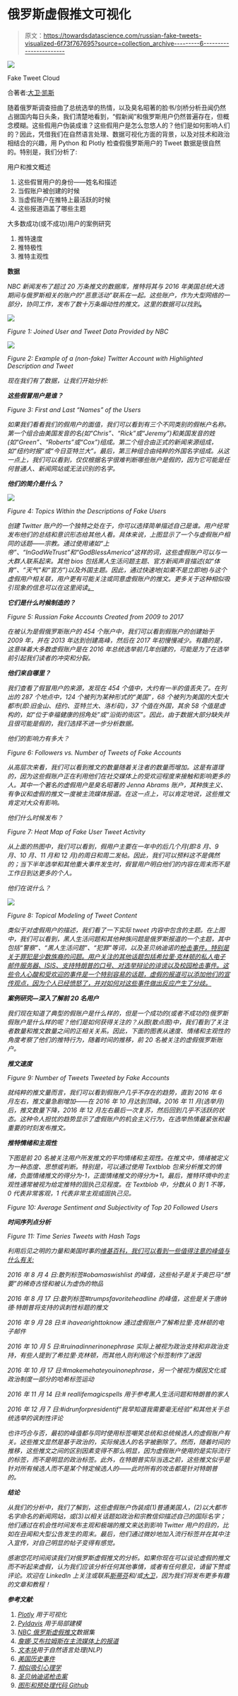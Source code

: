 # 俄罗斯虚假推文可视化

> 原文：<https://towardsdatascience.com/russian-fake-tweets-visualized-6f73f767695?source=collection_archive---------6----------------------->

![](img/45d0da615174aaca2cb9666a391be424.png)

Fake Tweet Cloud

合著者:[大卫·凯斯](https://medium.com/u/a4635b8feb06?source=post_page-----6f73f767695--------------------------------)

随着俄罗斯调查扭曲了总统选举的热情，以及臭名昭著的脸书/剑桥分析丑闻仍然占据国内每日头条，我们清楚地看到，“假新闻”和俄罗斯用户仍然普遍存在，但概念模糊。这些假用户伪装成谁？这些假用户是怎么忽悠人的？他们是如何影响人们的？因此，凭借我们在自然语言处理、数据可视化方面的背景，以及对技术和政治相结合的兴趣，用 Python 和 Plotly 检查假俄罗斯用户的 Tweet 数据是很自然的。特别是，我们分析了:

用户和推文概述

1.  这些假冒用户的身份——姓名和描述
2.  当假账户被创建的时候
3.  当虚假账户在推特上最活跃的时候
4.  这些报道涵盖了哪些主题

大多数成功(或不成功)用户的案例研究

1.  推特速度
2.  推特极性
3.  推特主观性

**数据**

*NBC 新闻发布了超过 20 万条推文的数据库，推特将其与 2016 年美国总统大选期间与俄罗斯相关的账户的“恶意活动”联系在一起。这些账户，作为大型网络的一部分，协同工作，发布了数十万条煽动性的推文。这里的数据可以找到*[](https://www.nbcnews.com/tech/social-media/now-available-more-200-000-deleted-russian-troll-tweets-n844731)**。**

*![](img/2e8dd8a87db5ea43433a9ddf6dab3257.png)*

*Figure 1: Joined User and Tweet Data Provided by NBC*

*![](img/bb41dfb3d16e2ad3c5257a5975af7e19.png)*

*Figure 2: Example of a (non-fake) Twitter Account with Highlighted Description and Tweet*

*现在我们有了数据，让我们开始分析:*

***这些假冒用户是谁？***

*Figure 3: First and Last “Names” of the Users*

*如果我们看看我们的假用户的面值，我们可以看到有三个不同类别的假帐户名称。第一个组合由美国发音的名(如“Chris”、“Rick”或“Jeremy”)和美国发音的姓(如“Green”、“Roberts”或“Cox”)组成。第二个组合由正式的新闻来源组成，如“纽约时报”或“今日亚特兰大”。最后，第三种组合由纯粹的外国名字组成。从这一点上，我们可以看到，仅仅根据名字很难判断哪些账户是假的，因为它可能是任何普通人、新闻网站或无法识别的名字。*

***他们的简介是什么？***

*![](img/c855653949d24a485a8150ac739acfa7.png)*

*Figure 4: Topics Within the Descriptions of Fake Users*

*创建 Twitter 账户的一个独特之处在于，你可以选择简单描述自己是谁。用户经常发布他们的总结和意识形态给其他人看。具体来说，上图显示了一个与虚假账户相同的话题——宗教。通过使用诸如“上帝”、“InGodWeTrust”和“GodBlessAmerica”这样的词，这些虚假账户可以与一大群人联系起来。其他 bios 包括黑人生活问题主题、官方新闻声音描述(如“体育”、“天气”和“官方”)以及外国主题。因此，通过快速地(如果不是立即地)与这个虚假用户相关联，用户更有可能关注或同意虚假账户的推文。更多关于这种相似吸引现象的信息可以在这里阅读[。](https://www.sciencedirect.com/science/article/pii/0092656676900854)*

***它们是什么时候制造的？***

*Figure 5: Russian Fake Accounts Created from 2009 to 2017*

*在被认为是假俄罗斯账户的 454 个账户中，我们可以看到假账户的创建始于 2009 年，并在 2013 年达到创建高峰，然后在 2017 年初慢慢减少。有趣的是，这意味着大多数虚假账户是在 2016 年总统选举前几年创建的，可能是为了在选举前引起我们读者的冲突和分裂。*

***他们来自哪里？***

*我们查看了假冒用户的来源，发现在 454 个值中，大约有一半的值丢失了。在列出的 287 个地点中，124 个被列为某种形式的“美国”，68 个被列为美国的大型大都市(即:旧金山、纽约、亚特兰大、洛杉矶)，37 个值在外国，其余 58 个值是虚构的，如“位于幸福健康的拐角处”或“沿街的街区”。因此，由于数据大部分缺失并且很可能是假的，我们选择不进一步分析数据。*

*他们的影响力有多大？*

*Figure 6: Followers vs. Number of Tweets of Fake Accounts*

*从高层次来看，我们可以看到推文的数量随着关注者的数量而增加。这是有道理的，因为这些假账户正在利用他们在社交媒体上的受欢迎程度来接触和影响更多的人。其中一个著名的虚假用户是臭名昭著的 Jenna Abrams 账户，其种族主义、有争议和虚假的推文一度被主流媒体报道。在这一点上，可以肯定地说，这些推文肯定对大众有影响。*

*他们什么时候发布？*

*Figure 7: Heat Map of Fake User Tweet Activity*

*从上面的热图中，我们可以看到，假用户主要在一年中的后几个月(即:8 月、9 月、10 月、11 月和 12 月)的周日和周二发帖。因此，我们可以预料这不是偶然的；当下半年选举和其他重大事件发生时，假冒用户明白他们的内容在周末而不是工作日到达更多的个人。*

*他们在说什么？*

*![](img/cae4b27fa5f1fa59dcaf1683c9fd77c4.png)*

*Figure 8: Topical Modeling of Tweet Content*

*类似于对虚假用户的描述，我们看了一下实际 tweet 内容中包含的主题。在上图中，我们可以看到，黑人生活问题和其他种族问题是俄罗斯报道的一个主题，其中包括“警察”、“黑人生活问题”、“犯罪”等词，以及圣贝纳迪诺的[枪击事件，特别是关于罪犯是少数族裔的问题。用户关注的其他话题包括希拉里·克林顿的私人电子邮件服务器、ISIS、支持特朗普的口号、对选举辩论的诽谤以及校园枪击事件。这些令人心酸和受欢迎的事件是一个特别容易的话题，虚假的报道可以添加他们的宣传观点，因为个人已经愤怒了，并对如何对这些事件做出反应产生了分歧。](https://www.cnn.com/2015/12/02/us/san-bernardino-shooting/index.html)*

***案例研究—深入了解前 20 名用户***

*我们现在知道了典型的假账户是什么样的，但是一个成功的(或者不成功的)俄罗斯假账户是什么样的呢？他们是如何获得关注的？从图(散点图)中，我们看到了关注者数量和推文数量之间的正相关关系。因此，下面的图表从速度、情绪和主观性的角度考察了他们的推特行为，随着时间的推移，前 20 名被关注的虚假俄罗斯账户。*

***推文速度***

*Figure 9: Number of Tweets Tweeted by Fake Accounts*

*就纯粹的推文量而言，我们可以看到假账户几乎不存在的趋势，直到 2016 年 6 月左右，推文量急剧增加——在 2016 年 10 月达到顶峰。2016 年 11 月(选举月)后，推文数量下降，2016 年 12 月左右最后一次复苏，然后回到几乎不活跃的状态。这种令人担忧的趋势显示了虚假账户的机会主义行为，在选举热情最紧张和最重要的时刻发布推文。*

***推特情绪和主观性***

*下图是前 20 名被关注用户所发推文的平均情绪和主观性。在推文中，情绪被定义为一种态度、思想或判断。特别是，可以通过使用 Textblob 包来分析推文的情绪，负面情绪推文的得分为-1，正面情绪推文的得分为+1。最后，推特环境中的主观性通常被视为给定推特的固执己见程度。在 Textblob 中，分数从 0 到 1 不等，0 代表非常客观，1 代表非常主观或固执己见。*

*Figure 10: Average Sentiment and Subjectivity of Top 20 Followed Users*

***时间序列点分析***

*Figure 11: Time Series Tweets with Hash Tags*

*利用后见之明的力量和美国时事的[维基百科，我们可以看到一些值得注意的峰值与什么有关:](https://en.wikipedia.org/wiki/Portal:Current_events)*

*2016 年 8 月 4 日:散列标签#obamaswishlist 的峰值，这些帖子是关于奥巴马“想要”的稀奇古怪和被认为虚伪的物品*

*2016 年 8 月 17 日:散列标签#trumpsfavoriteheadline 的峰值，这些是关于唐纳德·特朗普将支持的讽刺性标题的推文*

*2016 年 9 月 28 日:# ihavearighttoknow 通过虚假账户了解希拉里·克林顿的电子邮件*

*2016 年 10 月 5 日:#ruinadinnerinonephrase 实际上被视为政治支持和非政治支持，有些人提到了希拉里·克林顿，而其他人则利用这个标签制作了迷因*

*2016 年 10 月 17 日:#makemehateyouinonephrase，另一个被视为模因文化或政治制度一部分的哈希标签运动*

*2016 年 11 月 14 日:# reallifemagicspells 用于参考黑人生活问题和特朗普的家人*

*2016 年 12 月 7 日:#idrunforpresidentif“我早知道我需要毫无经验”和其他关于总统选举的讽刺性评论*

*也许巧合与否，最初的峰值都与同时使用标签嘲笑总统和总统候选人的虚假账户有关。这些推文显然是基于政治的，实际候选人的名字被删除了。然而，随着时间的推移，这些推文之间的区别因素变得不那么明显，因为虚假账户使用的是实际流行的标签，而不是明显的政治标签。此外，在特朗普实际当选之前，这些推文似乎是针对所有候选人而不是某个特定候选人的——此时所有的攻击都是针对特朗普的。*

***结论***

*从我们的分析中，我们了解到，这些虚假账户伪装成(1)普通美国人，(2)以大都市名字命名的新闻网站，或(3)以相关话题如政治和宗教信仰描述自己的国际名字；他们通过在机会性时间发布主观和极端的推文来达到影响 Twitter 用户的目的，比如在丑闻和大型公告发生的周末。最后，他们通过微妙地加入流行标签并在其中注入宣传，对自己明显的帖子变得有感觉。*

*感谢您花时间阅读我们对俄罗斯虚假推文的分析。如果你现在可以谈论虚假的推文而不听起来虚假，认为我们应该分析任何其他事情，或者有任何意见，请留下赞或评论。欢迎在 LinkedIn 上关注或联系[斯蒂芬](https://www.linkedin.com/in/stephenjhsu/)和/或[大卫](https://www.linkedin.com/in/david-kes/)，因为我们将发布更多有趣的文章和教程！*

***参考文献**:*

1.  *[Plotly](https://plot.ly/) 用于可视化*
2.  *[Pyldavis](http://pyldavis.readthedocs.io/en/latest/) 用于局部建模*
3.  *[NBC 俄罗斯虚假推文](https://www.nbcnews.com/tech/social-media/now-available-more-200-000-deleted-russian-troll-tweets-n844731)数据集*
4.  *[詹娜·艾布拉姆斯在主流媒体上的报道](http://variety.com/2016/tv/news/cnn-porn-boston-rcn-cable-operator-1201926702/)*
5.  *[文本块](http://textblob.readthedocs.io/en/dev/)用于自然语言处理(NLP)*
6.  *[美国历史事件](https://en.wikipedia.org/wiki/Portal:Current_events)*
7.  *[相似吸引心理学](https://www.sciencedirect.com/science/article/pii/0092656676900854)*
8.  *[圣贝纳迪诺枪击案](https://www.cnn.com/2015/12/02/us/san-bernardino-shooting/index.html)*
9.  *[图形和预处理代码 Github](https://github.com/stephenjhsu/Fake-Tweets-Visualized)*